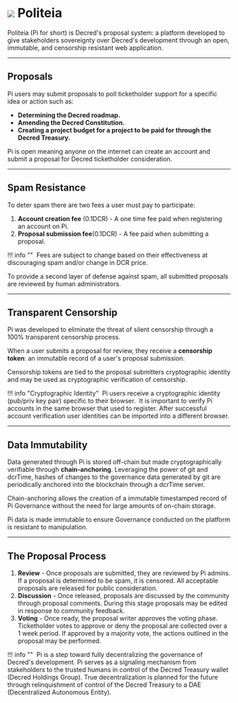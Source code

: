 # <img class="dcr-icon" src="/img/dcr-icons/UserProjects.svg" /> Politeia

Politeia (Pi for short) is Decred's proposal system: a platform developed to give stakeholders sovereignty over Decred's development through an open, immutable, and censorship resistant web application.

---

## Proposals

Pi users may submit proposals to poll ticketholder support for a specific idea or action such as:

* **Determining the Decred roadmap.**
* **Amending the Decred Constitution.**
* **Creating a project budget for a project to be paid for through the Decred Treasury.**


Pi is open meaning anyone on the internet can create an account and submit a proposal for Decred ticketholder consideration.

---

## Spam Resistance

To deter spam there are two fees a user must pay to participate:

1. **Account creation fee** (0.1DCR) - A one time fee paid when registering an account on Pi.
1. **Proposal submission fee**(0.1DCR) - A fee  paid when submitting a proposal.

!!! info ""
​    Fees are subject to change based on their effectiveness at discouraging spam and/or change in DCR price.

To provide a second layer of defense against spam, all submitted proposals are reviewed by human administrators.

---

## Transparent Censorship 

Pi was developed to eliminate the threat of silent censorship through a 100% transparent censorship process.

When a user submits a proposal for review, they receive a **censorship token**: an immutable record of a user's proposal submission.

Censorship tokens are tied to the proposal submitters cryptographic identity and may be used as cryptographic verification of censorship.

!!! info "Cryptographic Identity"
​    Pi users receive a cryptographic identity (pub/priv key pair) specific to their browser.
​    It is important to verify Pi accounts in the same browser that used to register. After successful account verification user identities can be imported into a different browser. 

---

## Data Immutability

Data generated through Pi is stored off-chain but made cryptographically verifiable through **chain-anchoring**. Leveraging the power of git and dcrTime, hashes of changes to the governance data generated by git are periodically anchored into the blockchain through a dcrTime server. 

Chain-anchoring allows the creation of a immutable timestamped record of Pi Governance without the need for large amounts of on-chain storage.

Pi data is made immutable to ensure Governance conducted on the platform is resistant to manipulation.

---

## The Proposal Process



1. **Review** - Once  proposals are submitted, they are reviewed by Pi admins. If a proposal is determined to be spam, it is censored. All acceptable proposals are released for public consideration. 
1. **Discussion** - Once released, proposals are discussed by the community through proposal comments. During this stage proposals may be edited in response to community feedback.
1. **Voting** - Once ready, the proposal writer approves the voting phase. Ticketholder votes to approve or deny the proposal are collected over a 1 week period. If approved by a majority vote, the actions outlined in the proposal may be performed.

!!! info ""
​    Pi is a step toward fully decentralizing the governance of Decred's development. Pi serves as a signaling mechanism from stakeholders to the trusted humans in control of the Decred Treasury wallet (Decred Holdings Group). True decentralization is planned for the future through relinquishment of control of the Decred Treasury to a DAE (Decentralized Autonomous Entity).